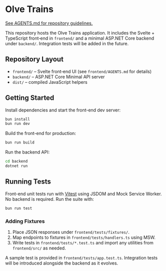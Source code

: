 # Olve Trains
[See AGENTS.md for repository guidelines.](./AGENTS.md)

This repository hosts the Olve Trains application. It includes the Svelte +
TypeScript front‑end in `frontend/` and a minimal ASP.NET Core backend under
`backend/`. Integration tests will be added in the future.

## Repository Layout

- `frontend/` – Svelte front‑end UI (see `frontend/AGENTS.md` for details)
 - `backend/` – ASP.NET Core Minimal API server
- `dist/` – compiled JavaScript helpers

## Getting Started

Install dependencies and start the front-end dev server:

```bash
bun install
bun run dev
```

Build the front-end for production:

```bash
bun run build
```

Run the backend API:

```bash
cd backend
dotnet run
```

## Running Tests

Front-end unit tests run with [Vitest](https://vitest.dev/) using JSDOM and Mock Service Worker.
No backend is required. Run the suite with:

```bash
bun run test
```

### Adding Fixtures

1. Place JSON responses under `frontend/tests/fixtures/`.
2. Map endpoints to fixtures in `frontend/tests/handlers.ts` using MSW.
3. Write tests in `frontend/tests/*.test.ts` and import any utilities from `frontend/src/` as needed.

A sample test is provided in `frontend/tests/app.test.ts`.
Integration tests will be introduced alongside the backend as it evolves.
